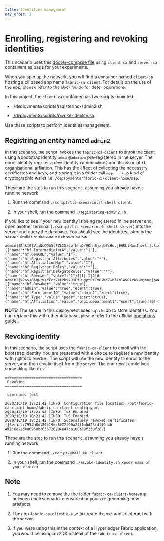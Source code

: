```yaml
---
title: Identities management
nav_order: 3
---
```


# Enrolling, registering and revoking identities

This scenario uses this [docker-compose file][docker-compose] using `client-ca` and `server-ca` containers as basis for your experiments.

When you spin up the network, you will find a container named `client-ca` hosting a cli based app name `fabric-ca-client`. For details on the use of the app, please refer to the [User Guide][user-guide] for detail operations.

In this project, the `client-ca` container has two scripts mounted:

* [./deployments/scripts/registering-admin2.sh][register];

* [./deployments/scripts/revoke-identity.sh][revoke].

Use these scripts to perform identities management.

## Registring an entity named `admin2`

In this scenario, the script invokes the `fabric-ca-client` to enroll the client using a bootstrap identity `admin@adminpw` pre-registered in the server. The enroll identity register a new identity named `admin2` and its associated organisational affliation. This has the effect of collecting the necessary certificates and keys, and storing it in a folder call `msp` -- i.e. a kind of cryptographic wallet i.e. `/deployments/fabric-ca-client-home/msp`.

These are the step to run this scenario, assuming you already have a running network:

1. Run the command `./script/tls-scenario.sh shell client`.

1. In your shell, run the command `./registering-admin2.sh`

If you like to see if your new identity is being registered in the server end, open another terminal (`./script/tls-scenario.sh shell server`) into the server and query the database. You should see the identities listed in the server similar to the one as shown below:

```
admin|$2a$10$ViiNsOOb5sFZbCGzqofhhuO/9OhnSjxjLEsHu.jE6RLlNwmJavrl.|client||[{"name":"hf.IntermediateCA","value":"1"},{"name":"hf.GenCRL","value":"1"},{"name":"hf.Registrar.Attributes","value":"*"},{"name":"hf.AffiliationMgr","value":"1"},{"name":"hf.Registrar.Roles","value":"*"},{"name":"hf.Registrar.DelegateRoles","value":"*"},{"name":"hf.Revoker","value":"1"}]|1|-1|2|0
admin2|$2a$10$qHrVYdFct7eVPhVk8JFtRugytEXTmO5mnZwnlIml4vR1cKk9mgsvq|peer|org1.department1|[{"name":"hf.Revoker","value":"true"},{"name":"admin","value":"true","ecert":true},{"name":"hf.EnrollmentID","value":"admin2","ecert":true},{"name":"hf.Type","value":"peer","ecert":true},{"name":"hf.Affiliation","value":"org1.department1","ecert":true}]|0|-1|2|0
```

**NOTE:** The server in this deployment uses `sqlite` db to store identities. You can replace this with other database, please refer to the official [operations guide][ops-guide].

## Revoking identity

In this scenario, the script uses the `fabric-ca-client` to enroll with the bootstrap identity. You are presented with a choice to register a new identity with rights to revoke . The script will use the new identity to enroll to the server, and then revoke itself from the server. The end result could look some thing like this:

```
===================================
 Revoking                          
===================================

 username: test

2020/10/19 18:21:42 [INFO] Configuration file location: /opt/fabric-ca-client-home/fabric-ca-client-config.yaml
2020/10/19 18:21:42 [INFO] TLS Enabled
2020/10/19 18:21:42 [INFO] TLS Enabled
2020/10/19 18:21:42 [INFO] Sucessfully revoked certificates: [{Serial:7954a8d339c19dc8072f90a24f1b0d26f4f49d4b AKI:6e72d480960bc636726284e47ca100b09f2c0f26}]
```

These are the step to run this scenario, assuming you already have a running network:

1. Run the command `./script/shell.sh client`.

1. In your shell, run the command `./revoke-identity.sh <user name of your choice>`

## Note

1. You may need to remove the the folder `fabric-ca-client-home/msp` between each scenario to ensure that your are generating new artefacts.

1. The app `fabric-ca-client` is use to create the `msp` and to interact with the server.

1. If you were using this in the context of a Hyperledger Fabric application, you would be using an SDK instead of the `fabric-ca-client`.

[user-guide]: https://hyperledger-fabric-ca.readthedocs.io/en/release-1.4/users-guide.html#fabric-ca-client
[ops-guide]: https://hyperledger-fabric-ca.readthedocs.io/en/release-1.4/operations_guide.html

[docker-compose]: https://github.com/openconsentia/fabric-ca-analysis/blob/master/deployments/tls-docker-compose.yaml
[register]: https://github.com/openconsentia/fabric-ca-analysis/blob/master/deployments/scripts/registering-admin2.sh
[revoke]: https://github.com/openconsentia/fabric-ca-analysis/blob/master/deployments/scripts/revoke-identity.sh